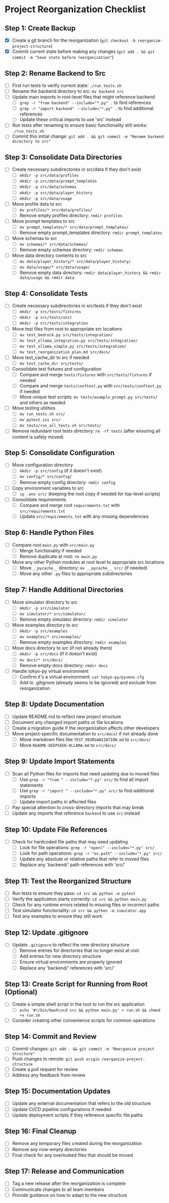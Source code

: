 # Project Reorganization Checklist

## Step 1: Create Backup
- [x] Create a git branch for the reorganization (`git checkout -b reorganize-project-structure`)
- [x] Commit current state before making any changes (`git add . && git commit -m "Save state before reorganization"`)

## Step 2: Rename Backend to Src
- [ ] First run tests to verify current state: `./run_tests.sh`
- [ ] Rename the backend directory to src: `mv backend src`
- [ ] Update main imports in root-level files that might reference backend
  - [ ] `grep -r "from backend" --include="*.py" .` to find references
  - [ ] `grep -r "import backend" --include="*.py" .` to find additional references
  - [ ] Update these critical imports to use 'src' instead
- [ ] Run tests after renaming to ensure basic functionality still works: `./run_tests.sh`
- [ ] Commit this initial change: `git add . && git commit -m "Rename backend directory to src"`

## Step 3: Consolidate Data Directories
- [ ] Create necessary subdirectories in src/data if they don't exist
  - [ ] `mkdir -p src/data/profiles`
  - [ ] `mkdir -p src/data/prompt_templates`
  - [ ] `mkdir -p src/data/schemas`
  - [ ] `mkdir -p src/data/player_history`
  - [ ] `mkdir -p src/data/usage`
- [ ] Move profile data to src
  - [ ] `mv profiles/* src/data/profiles/`
  - [ ] Remove empty profiles directory: `rmdir profiles`
- [ ] Move prompt templates to src
  - [ ] `mv prompt_templates/* src/data/prompt_templates/`
  - [ ] Remove empty prompt_templates directory: `rmdir prompt_templates`
- [ ] Move schemas to src
  - [ ] `mv schemas/* src/data/schemas/`
  - [ ] Remove empty schemas directory: `rmdir schemas`
- [ ] Move data directory contents to src
  - [ ] `mv data/player_history/* src/data/player_history/`
  - [ ] `mv data/usage/* src/data/usage/`
  - [ ] Remove empty data directory: `rmdir data/player_history && rmdir data/usage && rmdir data`

## Step 4: Consolidate Tests
- [ ] Create necessary subdirectories in src/tests if they don't exist
  - [ ] `mkdir -p src/tests/fixtures`
  - [ ] `mkdir -p src/tests/unit`
  - [ ] `mkdir -p src/tests/integration`
- [ ] Move test files from root to appropriate src locations
  - [ ] `mv test_bedrock.py src/tests/integration/`
  - [ ] `mv test_ollama_integration.py src/tests/integration/`
  - [ ] `mv test_ollama_simple.py src/tests/integration/`
  - [ ] `mv test_reorganization_plan.md src/docs/`
- [ ] Move test_cache_dir to src if needed
  - [ ] `mv test_cache_dir src/tests/`
- [ ] Consolidate test fixtures and configuration
  - [ ] Compare and merge `tests/fixtures` with `src/tests/fixtures` if needed
  - [ ] Compare and merge `tests/conftest.py` with `src/tests/conftest.py` if needed
  - [ ] Move unique test scripts: `mv tests/example_prompt.py src/tests/` and others as needed
- [ ] Move testing utilities
  - [ ] `mv run_tests.sh src/`
  - [ ] `mv pytest.ini src/`
  - [ ] `mv tests/run_all_tests.sh src/tests/`
- [ ] Remove redundant root tests directory: `rm -rf tests` (after ensuring all content is safely moved)

## Step 5: Consolidate Configuration
- [ ] Move configuration directory
  - [ ] `mkdir -p src/config` (if it doesn't exist)
  - [ ] `mv config/* src/config/`
  - [ ] Remove empty config directory: `rmdir config`
- [ ] Copy environment variables to src
  - [ ] `cp .env src/` (keeping the root copy if needed for top-level scripts)
- [ ] Consolidate requirements
  - [ ] Compare and merge root `requirements.txt` with `src/requirements.txt`
  - [ ] Update `src/requirements.txt` with any missing dependencies

## Step 6: Handle Python Files
- [ ] Compare root `main.py` with `src/main.py`
  - [ ] Merge functionality if needed
  - [ ] Remove duplicate at root: `rm main.py`
- [ ] Move any other Python modules at root level to appropriate src locations
  - [ ] Move `__pycache__` directory: `mv __pycache__ src/` (if needed)
  - [ ] Move any other `.py` files to appropriate subdirectories

## Step 7: Handle Additional Directories
- [ ] Move simulator directory to src
  - [ ] `mkdir -p src/simulator`
  - [ ] `mv simulator/* src/simulator/`
  - [ ] Remove empty simulator directory: `rmdir simulator`
- [ ] Move examples directory to src
  - [ ] `mkdir -p src/examples`
  - [ ] `mv examples/* src/examples/`
  - [ ] Remove empty examples directory: `rmdir examples`
- [ ] Move docs directory to src (if not already there)
  - [ ] `mkdir -p src/docs` (if it doesn't exist)
  - [ ] `mv docs/* src/docs/`
  - [ ] Remove empty docs directory: `rmdir docs`
- [ ] Handle tokyo-py virtual environment
  - [ ] Confirm it's a virtual environment: `cat tokyo-py/pyvenv.cfg`
  - [ ] Add to .gitignore (already seems to be ignored) and exclude from reorganization

## Step 8: Update Documentation
- [ ] Update README.md to reflect new project structure
- [ ] Document any changed import paths or file locations
- [ ] Create a migration guide if the reorganization affects other developers
- [ ] Move project-specific documentation to `src/docs/` if not already done
  - [ ] Move markdown files like `TEST_REORGANIZATION.md` to `src/docs/`
  - [ ] Move `README-DEEPSEEK-OLLAMA.md` to `src/docs/`

## Step 9: Update Import Statements
- [ ] Scan all Python files for imports that need updating due to moved files
  - [ ] Use `grep -r "from " --include="*.py" src/` to find all import statements
  - [ ] Use `grep -r "import " --include="*.py" src/` to find additional imports
  - [ ] Update import paths in affected files
- [ ] Pay special attention to cross-directory imports that may break
- [ ] Update any imports that reference `backend` to use `src` instead

## Step 10: Update File References
- [ ] Check for hardcoded file paths that may need updating
  - [ ] Look for file operations: `grep -r "open(" --include="*.py" src/`
  - [ ] Look for path operations: `grep -r "os.path" --include="*.py" src/`
  - [ ] Update any absolute or relative paths that refer to moved files
  - [ ] Replace any 'backend/' path references with 'src/'

## Step 11: Test the Reorganized Structure
- [ ] Run tests to ensure they pass: `cd src && python -m pytest`
- [ ] Verify the application starts correctly: `cd src && python main.py`
- [ ] Check for any runtime errors related to missing files or incorrect paths
- [ ] Test simulator functionality: `cd src && python -m simulator.app`
- [ ] Test any examples to ensure they still work

## Step 12: Update .gitignore
- [ ] Update `.gitignore` to reflect the new directory structure
  - [ ] Remove entries for directories that no longer exist at root
  - [ ] Add entries for new directory structure
  - [ ] Ensure virtual environments are properly ignored
  - [ ] Replace any 'backend/' references with 'src/'

## Step 13: Create Script for Running from Root (Optional)
- [ ] Create a simple shell script in the root to run the src application
  - [ ] `echo '#!/bin/bash\ncd src && python main.py' > run.sh && chmod +x run.sh`
- [ ] Consider creating other convenience scripts for common operations

## Step 14: Commit and Review
- [ ] Commit changes: `git add . && git commit -m "Reorganize project structure"`
- [ ] Push changes to remote: `git push origin reorganize-project-structure`
- [ ] Create a pull request for review
- [ ] Address any feedback from review

## Step 15: Documentation Updates
- [ ] Update any external documentation that refers to the old structure
- [ ] Update CI/CD pipeline configurations if needed
- [ ] Update deployment scripts if they reference specific file paths

## Step 16: Final Cleanup
- [ ] Remove any temporary files created during the reorganization
- [ ] Remove any now-empty directories
- [ ] Final check for any overlooked files that should be moved

## Step 17: Release and Communication
- [ ] Tag a new release after the reorganization is complete
- [ ] Communicate changes to all team members
- [ ] Provide guidance on how to adapt to the new structure 